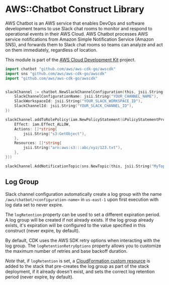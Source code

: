 # AWS::Chatbot Construct Library

AWS Chatbot is an AWS service that enables DevOps and software development teams to use Slack chat rooms to monitor and respond to operational events in their AWS Cloud. AWS Chatbot processes AWS service notifications from Amazon Simple Notification Service (Amazon SNS), and forwards them to Slack chat rooms so teams can analyze and act on them immediately, regardless of location.

This module is part of the [AWS Cloud Development Kit](https://github.com/aws/aws-cdk) project.

```go
import chatbot "github.com/aws/aws-cdk-go/awscdk"
import sns "github.com/aws/aws-cdk-go/awscdk"
import "github.com/aws/aws-cdk-go/awscdk"


slackChannel := chatbot.NewSlackChannelConfiguration(this, jsii.String("MySlackChannel"), &SlackChannelConfigurationProps{
	SlackChannelConfigurationName: jsii.String("YOUR_CHANNEL_NAME"),
	SlackWorkspaceId: jsii.String("YOUR_SLACK_WORKSPACE_ID"),
	SlackChannelId: jsii.String("YOUR_SLACK_CHANNEL_ID"),
})

slackChannel.addToRolePolicy(iam.NewPolicyStatement(&PolicyStatementProps{
	Effect: iam.Effect_ALLOW,
	Actions: []*string{
		jsii.String("s3:GetObject"),
	},
	Resources: []*string{
		jsii.String("arn:aws:s3:::abc/xyz/123.txt"),
	},
}))

slackChannel.AddNotificationTopic(sns.NewTopic(this, jsii.String("MyTopic")))
```

## Log Group

Slack channel configuration automatically create a log group with the name `/aws/chatbot/<configuration-name>` in `us-east-1` upon first execution with
log data set to never expire.

The `logRetention` property can be used to set a different expiration period. A log group will be created if not already exists.
If the log group already exists, it's expiration will be configured to the value specified in this construct (never expire, by default).

By default, CDK uses the AWS SDK retry options when interacting with the log group. The `logRetentionRetryOptions` property
allows you to customize the maximum number of retries and base backoff duration.

*Note* that, if `logRetention` is set, a [CloudFormation custom
resource](https://docs.aws.amazon.com/AWSCloudFormation/latest/UserGuide/aws-resource-cfn-customresource.html) is added
to the stack that pre-creates the log group as part of the stack deployment, if it already doesn't exist, and sets the
correct log retention period (never expire, by default).
